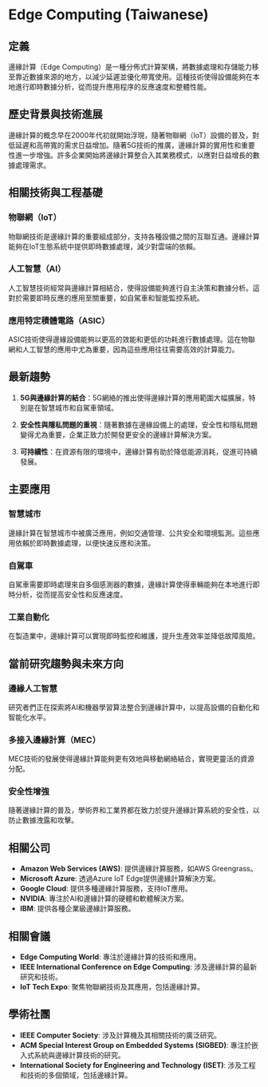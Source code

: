 # Edge Computing (Taiwanese)

## 定義

邊緣計算（Edge Computing）是一種分佈式計算架構，將數據處理和存儲能力移至靠近數據來源的地方，以減少延遲並優化帶寬使用。這種技術使得設備能夠在本地進行即時數據分析，從而提升應用程序的反應速度和整體性能。

## 歷史背景與技術進展

邊緣計算的概念早在2000年代初就開始浮現，隨著物聯網（IoT）設備的普及，對低延遲和高帶寬的需求日益增加。隨著5G技術的推廣，邊緣計算的實用性和重要性進一步增強。許多企業開始將邊緣計算整合入其業務模式，以應對日益增長的數據處理需求。

## 相關技術與工程基礎

### 物聯網（IoT）

物聯網技術是邊緣計算的重要組成部分，支持各種設備之間的互聯互通。邊緣計算能夠在IoT生態系統中提供即時數據處理，減少對雲端的依賴。

### 人工智慧（AI）

人工智慧技術經常與邊緣計算相結合，使得設備能夠進行自主決策和數據分析。這對於需要即時反應的應用至關重要，如自駕車和智能監控系統。

### 應用特定積體電路（ASIC）

ASIC技術使得邊緣設備能夠以更高的效能和更低的功耗進行數據處理。這在物聯網和人工智慧的應用中尤為重要，因為這些應用往往需要高效的計算能力。

## 最新趨勢

1. **5G與邊緣計算的結合**：5G網絡的推出使得邊緣計算的應用範圍大幅擴展，特別是在智慧城市和自駕車領域。
   
2. **安全性與隱私問題的重視**：隨著數據在邊緣設備上的處理，安全性和隱私問題變得尤為重要，企業正致力於開發更安全的邊緣計算解決方案。

3. **可持續性**：在資源有限的環境中，邊緣計算有助於降低能源消耗，促進可持續發展。

## 主要應用

### 智慧城市

邊緣計算在智慧城市中被廣泛應用，例如交通管理、公共安全和環境監測。這些應用依賴於即時數據處理，以便快速反應和決策。

### 自駕車

自駕車需要即時處理來自多個感測器的數據，邊緣計算使得車輛能夠在本地進行即時分析，從而提高安全性和反應速度。

### 工業自動化

在製造業中，邊緣計算可以實現即時監控和維護，提升生產效率並降低故障風險。

## 當前研究趨勢與未來方向

### 邊緣人工智慧

研究者們正在探索將AI和機器學習算法整合到邊緣計算中，以提高設備的自動化和智能化水平。

### 多接入邊緣計算（MEC）

MEC技術的發展使得邊緣計算能夠更有效地與移動網絡結合，實現更靈活的資源分配。

### 安全性增強

隨著邊緣計算的普及，學術界和工業界都在致力於提升邊緣計算系統的安全性，以防止數據洩露和攻擊。

## 相關公司

- **Amazon Web Services (AWS)**: 提供邊緣計算服務，如AWS Greengrass。
- **Microsoft Azure**: 透過Azure IoT Edge提供邊緣計算解決方案。
- **Google Cloud**: 提供多種邊緣計算服務，支持IoT應用。
- **NVIDIA**: 專注於AI和邊緣計算的硬體和軟體解決方案。
- **IBM**: 提供各種企業級邊緣計算服務。

## 相關會議

- **Edge Computing World**: 專注於邊緣計算的技術和應用。
- **IEEE International Conference on Edge Computing**: 涉及邊緣計算的最新研究和技術。
- **IoT Tech Expo**: 聚焦物聯網技術及其應用，包括邊緣計算。

## 學術社團

- **IEEE Computer Society**: 涉及計算機及其相關技術的廣泛研究。
- **ACM Special Interest Group on Embedded Systems (SIGBED)**: 專注於嵌入式系統與邊緣計算技術的研究。
- **International Society for Engineering and Technology (ISET)**: 涉及工程和技術的多個領域，包括邊緣計算。